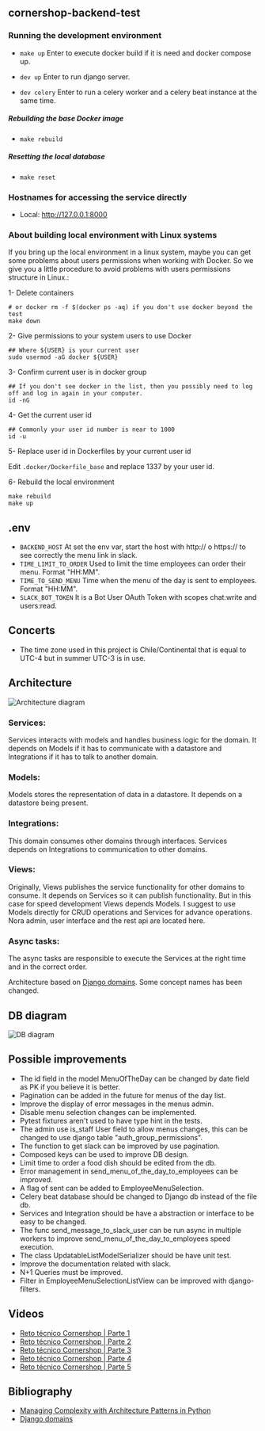 ## cornershop-backend-test

### Running the development environment

* `make up` Enter to execute docker build if
it is need and docker compose up.

* `dev up` Enter to run django server.

* `dev celery` Enter to run a celery worker and a celery beat instance at the same time.

##### Rebuilding the base Docker image

* `make rebuild`

##### Resetting the local database

* `make reset`

### Hostnames for accessing the service directly

* Local: http://127.0.0.1:8000


### About building local environment with Linux systems

If you bring up the local environment in a linux system, maybe you can get some problems about users permissions when working with Docker.
So we give you a little procedure to avoid problems with users permissions structure in Linux.:

1- Delete containers

```
# or docker rm -f $(docker ps -aq) if you don't use docker beyond the test
make down
```

2- Give permissions to your system users to use Docker

```
## Where ${USER} is your current user
sudo usermod -aG docker ${USER}
```

3- Confirm current user is in docker group

```
## If you don't see docker in the list, then you possibly need to log off and log in again in your computer.
id -nG
```


4-  Get the current user id

```
## Commonly your user id number is near to 1000
id -u
```

5- Replace user id in Dockerfiles by your current user id

Edit `.docker/Dockerfile_base` and replace 1337 by your user id.

6- Rebuild the local environment

```
make rebuild
make up
```

## .env
- `BACKEND_HOST` At set the env var, start the host with http:// o https://
to see correctly the menu link in slack.
- `TIME_LIMIT_TO_ORDER` Used to limit the time employees can order their menu.
  Format "HH:MM".
- `TIME_TO_SEND_MENU` Time when the menu of the day is sent to employees.
  Format "HH:MM".
- `SLACK_BOT_TOKEN` It is a Bot User OAuth Token with scopes chat:write and
  users:read.

## Concerts
- The time zone used in this project is Chile/Continental that is equal to
  UTC-4 but in summer UTC-3 is in use.

## Architecture
![Architecture diagram](assets/architecture-diagram.png)

### Services:

Services interacts with models and
handles business logic for the domain.
It depends on Models if it has to
communicate with a datastore and
Integrations if it has to talk to another
domain.

### Models:

Models stores the representation of
data in a datastore. It depends on a
datastore being present.

### Integrations:

This domain consumes other domains
through interfaces. Services depends
on Integrations to communication to other
domains.

### Views:

Originally, Views publishes the service functionality
for other domains to consume. It
depends on Services so it can publish
functionality. But in this case for speed development
Views depends Models. I suggest to use Models directly
for CRUD operations and Services for advance operations.
Nora admin, user interface and the rest api are located here.

### Async tasks:

The async tasks are responsible to execute the
Services at the right time and in the correct
order.

Architecture based on [Django domains](https://phalt.github.io/django-api-domains/).
Some concept names has been changed.

## DB diagram

![DB diagram](assets/db-diagram.png)

## Possible improvements
- The id field in the model MenuOfTheDay can be changed by date field
  as PK if you believe it is better.
- Pagination can be added in the future for menus of the day list.
- Improve the display of error messages in the menus admin.
- Disable menu selection changes can be implemented.
- Pytest fixtures aren't used to have type hint in the tests.
- The admin use is_staff User field to allow menus changes, this can be
  changed to use django table "auth_group_permissions".
- The function to get slack can be improved by use pagination.
- Composed keys can be used to improve DB design.
- Limit time to order a food dish should be edited from the db.
- Error management in send_menu_of_the_day_to_employees can be improved.
- A flag of sent can be added to EmployeeMenuSelection.
- Celery beat database should be changed to Django db instead of the file db.
- Services and Integration should be have a abstraction or interface to be easy
  to be changed.
- The func send_message_to_slack_user can be run async in multiple workers to
  improve send_menu_of_the_day_to_employees speed execution.
- The class UpdatableListModelSerializer should be have unit test.
- Improve the documentation related with slack.
- N+1 Queries must be improved.
- Filter in EmployeeMenuSelectionListView can be improved with django-filters.

## Videos

- [Reto técnico Cornershop | Parte 1](https://www.loom.com/share/c50d564ee60f432eba85657bb32fdb7a?sharedAppSource=personal_library)
- [Reto técnico Cornershop | Parte 2](https://www.loom.com/share/93cdc03aab8e4eb591c11ab4ee946a85?sharedAppSource=personal_library)
- [Reto técnico Cornershop | Parte 3](https://www.loom.com/share/55f062fd2b2f4fdcb5335cedbb28da41?sharedAppSource=personal_library)
- [Reto técnico Cornershop | Parte 4](https://www.loom.com/share/75f69df6e28741bb97200508b874dceb?sharedAppSource=personal_library)
- [Reto técnico Cornershop | Parte 5](https://www.loom.com/share/62cecd335df74a5298658e1359f346f2?sharedAppSource=personal_library)

## Bibliography

- [Managing Complexity with Architecture Patterns in Python](https://klaviyo.tech/managing-complexity-with-architecture-patterns-in-python-626b895710ca)
- [Django domains](https://phalt.github.io/django-api-domains/)
